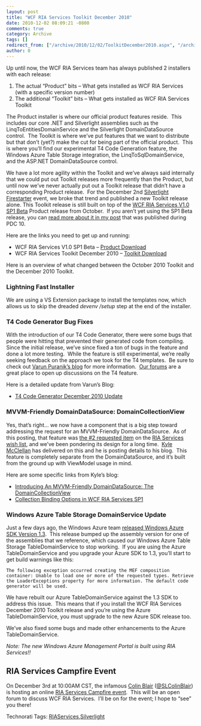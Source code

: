 ```yaml
---
layout: post
title: "WCF RIA Services Toolkit December 2010"
date: 2010-12-02 08:09:21 -0800
comments: true
category: Archive
tags: []
redirect_from: ["/archive/2010/12/02/ToolkitDecember2010.aspx", "/archive/2010/12/02/toolkitdecember2010.aspx"]
author: 0
---
```

<!-- more -->
<p>Up until now, the WCF RIA Services team has always published 2 installers with each release:</p>  <ol>   <li>The actual “Product” bits – What gets installed as WCF RIA Services (with a specific version number)</li>    <li>The additional “Toolkit” bits – What gets installed as WCF RIA Services Toolkit</li> </ol>  <p>The Product installer is where our official product features reside.  This includes our core .NET and Silverlight assemblies such as the LinqToEntitiesDomainService and the Silverlight DomainDataSource control.  The Toolkit is where we’ve put features that we want to distribute but that don’t (yet?) make the cut for being part of the official product.  This is where you’ll find our experimental T4 Code Generation feature, the Windows Azure Table Storage integration, the LinqToSqlDomainService, and the ASP.NET DomainDataSource control.</p>  <p>We have a lot more agility within the Toolkit and we’ve always said internally that we could put out Toolkit releases more frequently than the Product, but until now we’ve never actually put out a Toolkit release that didn’t have a corresponding Product release.  For the December 2nd <a title="Silverlight Firestarter 2nd December 2010" href="http://www.silverlight.net/news/events/firestarter/" target="_blank">Silverlight Firestarter</a> event, we broke that trend and published a new Toolkit release alone. This Toolkit release is still built on top of the <a title="Download WCF RIA Services V1.0 SP1 Beta" href="http://go.microsoft.com/fwlink/?LinkId=205085" target="_blank">WCF RIA Services V1.0 SP1 Beta</a> Product release from October.  If you aren’t yet using the SP1 Beta release, you can <a title="WCF RIA Services V1.0 SP1 Beta" href="http://jeffhandley.com/archive/2010/10/27/RiaServicesV1SP1Beta.aspx" target="_blank">read more about it in my post</a> that was published during PDC 10.</p>  <p>Here are the links you need to get up and running:</p>  <ul>   <li>WCF RIA Services V1.0 SP1 Beta – <a href="http://go.microsoft.com/fwlink/?LinkId=205085" target="_blank">Product Download</a></li>    <li>WCF RIA Services Toolkit December 2010 – <a href="http://go.microsoft.com/fwlink/?LinkID=205088" target="_blank">Toolkit Download</a></li> </ul>  <p>Here is an overview of what changed between the October 2010 Toolkit and the December 2010 Toolkit.</p>  <h3>Lightning Fast Installer</h3>  <p>We are using a VS Extension package to install the templates now, which allows us to skip the dreaded <em>devenv /setup</em> step at the end of the installer.</p>  <h3>T4 Code Generator Bug Fixes</h3>  <p>With the introduction of our T4 Code Generator, there were some bugs that people were hitting that prevented their generated code from compiling.  Since the initial release, we’ve since fixed a ton of bugs in the feature and done a lot more testing.  While the feature is still experimental, we’re really seeking feedback on the approach we took for the T4 templates.  Be sure to check out <a title="Varun Puranik's Blog" href="http://varunpuranik.wordpress.com/" target="_blank">Varun Puranik’s blog</a> for more information.  <a title="WCF RIA Services Forums" href="http://forums.silverlight.net/forums/53.aspx" target="_blank">Our forums</a> are a great place to open up discussions on the T4 feature.</p>  <p>Here is a detailed update from Varun’s Blog:</p>  <ul>   <li><a title="Varun Puranik's Blog" href="http://varunpuranik.wordpress.com/2010/12/02/t4-code-generator-dec-10-update/" target="_blank">T4 Code Generator December 2010 Update</a> </li> </ul>  <h3>MVVM-Friendly DomainDataSource: DomainCollectionView</h3>  <p>Yes, that’s right… we now have a component that is a big step toward addressing the request for an MVVM-Friendly DomainDataSource.  As of this posting, that feature was <a title="MVVM friendly DomainDataSource" href="http://dotnet.uservoice.com/forums/57026-wcf-ria-services/suggestions/749028-mvvm-friendly-domaindatasource" target="_blank">the #2 requested item</a> on the <a title="WCF RIA Services Wish List" href="http://riaservices.mswish.net" target="_blank">RIA Services wish list</a>, and we’ve been pondering its design for a long time.  <a title="Kyle McClellan's Blog" href="http://blogs.msdn.com/kylemc" target="_blank">Kyle McClellan</a> has delivered on this and he is posting details to his blog.  This feature is completely separate from the DomainDataSource, and it’s built from the ground up with ViewModel usage in mind.</p>  <p>Here are some specific links from Kyle’s blog:</p>  <ul>   <li><a title="Link to Kyle McClellan's Blog" href="http://blogs.msdn.com/b/kylemc/archive/2010/12/02/introducing-an-mvvm-friendly-domaindatasource-the-domaincollectionview.aspx" target="_blank">Introducing An MVVM-Friendly DomainDataSource: The DomainCollectionView</a> </li>    <li><a title="Link to Kyle McClellan's Blog" href="http://blogs.msdn.com/b/kylemc/archive/2010/12/02/collection-binding-options-in-wcf-ria-services-sp1.aspx" target="_blank">Collection Binding Options in WCF RIA Services SP1</a> </li> </ul>  <h3>Windows Azure Table Storage DomainService Update</h3>  <p>Just a few days ago, the Windows Azure team <a title="Just Released: Windows Azure SDK 1.3 and the new Windows Azure Management Portal" href="http://www.microsoft.com/windowsazure/newinsdk1.3/" target="_blank">released Windows Azure SDK Version 1.3</a>.  This release bumped up the assembly version for one of the assemblies that we reference, which caused our Windows Azure Table Storage TableDomainService to stop working.  If you are using the Azure TableDomainService and you upgrade your Azure SDK to 1.3, you’ll start to get build warnings like this:</p>  <p><code>The following exception occurred creating the MEF composition container: Unable to load one or more of the requested types. Retrieve the LoaderExceptions property for more information. The default code generator will be used.</code></p>  <p>We have rebuilt our Azure TableDomainService against the 1.3 SDK to address this issue.  This means that if you install the WCF RIA Services December 2010 Toolkit release and you’re using the Azure TableDomainService, you must upgrade to the new Azure SDK release too.</p>  <p>We’ve also fixed some bugs and made other enhancements to the Azure TableDomainService.</p>  <p><em>Note: The new Windows Azure Management Portal is built using RIA Services!!</em></p>  <h2>RIA Services Campfire Event</h2>  <p>On December 3rd at 10:00AM CST, the infamous <a title="Colin Blair's Blog" href="http://www.riaservicesblog.net/Blog/" target="_blank">Colin Blair</a> (<a title="@SLColinBlair on Twitter" href="http://twitter.com/SLColinBlair" target="_blank">@SLColinBlair</a>) is hosting an online <a title="Event Registration: WCF RIA Services Campfire" href="https://www311.livemeeting.com/lrs/0000000379_116/Registration.aspx?pageName=vdnb1vhrq781tk51" target="_blank">RIA Services Campfire event</a>.  This will be an open forum to discuss WCF RIA Services.  I’ll be on for the event; I hope to “see” you there!</p>  <div style="padding-bottom: 0px; margin: 0px; padding-left: 0px; padding-right: 0px; display: inline; float: none; padding-top: 0px" id="scid:0767317B-992E-4b12-91E0-4F059A8CECA8:4be761e7-ad40-44e8-a98e-331edc98acbf" class="wlWriterEditableSmartContent">Technorati Tags: <a href="http://technorati.com/tags/RIAServices" rel="tag">RIAServices</a>,<a href="http://technorati.com/tags/Silverlight" rel="tag">Silverlight</a></div>

